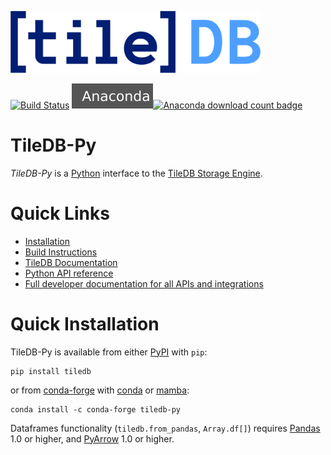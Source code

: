<a href="https://tiledb.com"><img src="https://github.com/TileDB-Inc/TileDB/raw/dev/doc/source/_static/tiledb-logo_color_no_margin_@4x.png" alt="TileDB logo" width="400"></a>


[![Build Status](https://dev.azure.com/TileDB-Inc/CI/_apis/build/status/TileDB-Inc.TileDB-Py?branchName=dev)](https://dev.azure.com/TileDB-Inc/CI/_build/latest?definitionId=1&branchName=dev)
![](https://raw.githubusercontent.com/TileDB-Inc/TileDB/dev/doc/anaconda.svg?sanitize=true)[![Anaconda download count badge](https://anaconda.org/conda-forge/TileDB-Py/badges/downloads.svg)](https://anaconda.org/conda-forge/TileDB-Py)


# TileDB-Py

*TileDB-Py* is a [Python](https://python.org) interface to the [TileDB Storage Engine](https://github.com/TileDB-Inc/TileDB).

# Quick Links

* [Installation](https://docs.tiledb.com/developer/installation/quick-install)
* [Build Instructions](https://docs.tiledb.com/main/solutions/tiledb-embedded/installation/building-from-source/python)
* [TileDB Documentation](https://docs.tiledb.com/main/)
* [Python API reference](https://tiledb-inc-tiledb-py.readthedocs-hosted.com/en/stable)
* [Full developer documentation for all APIs and integrations](https://docs.tiledb.com/main/solutions/tiledb-embedded/api-usage)

# Quick Installation

TileDB-Py is available from either [PyPI](https://pypi.org/project/tiledb/) with ``pip``:

```
pip install tiledb
```

or from [conda-forge](https://anaconda.org/conda-forge/tiledb-py) with
[conda](https://conda.io/docs/) or [mamba](https://github.com/mamba-org/mamba#installation):

```
conda install -c conda-forge tiledb-py
```

Dataframes functionality (`tiledb.from_pandas`, `Array.df[]`) requires [Pandas](https://pandas.pydata.org/) 1.0 or higher, and [PyArrow](https://arrow.apache.org/docs/python/) 1.0 or higher.
